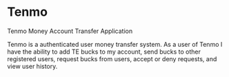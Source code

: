 # Tenmo
Tenmo Money Account Transfer Application

Tenmo is a authenticated user money transfer system. As a user of Tenmo I have the ability to add TE bucks to my account, send bucks to other registered users, 
request bucks from users, accept or deny requests, and view user history.
